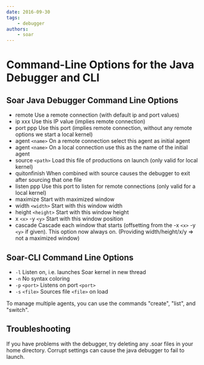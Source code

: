 ```yaml
---
date: 2016-09-30
tags:
    - debugger
authors:
    - soar
---
```


<!-- old URL: https://soar.eecs.umich.edu/articles/articles/documentation/224-command-line-options-for-the-java-debugger-and-cli -->

# Command-Line Options for the Java Debugger and CLI

## Soar Java Debugger Command Line Options

- remote Use a remote connection (with default ip and port values)
- ip xxx Use this IP value (implies remote connection)
- port ppp Use this port (implies remote connection, without any remote options
    we start a local kernel)
- agent `<name>` On a remote connection select this agent as initial agent
- agent `<name>` On a local connection use this as the name of the initial agent
- source `<path>` Load this file of productions on launch (only valid for local kernel)
- quitonfinish When combined with source causes the debugger to exit after sourcing that one file
- listen ppp Use this port to listen for remote connections (only valid for a local kernel)
- maximize Start with maximized window
- width `<width>` Start with this window width
- height `<height>` Start with this window height
- x `<x>` -y `<y>` Start with this window position
- cascade Cascade each window that starts (offsetting from the -x `<x>` -y `<y>`
    if given). This option now always on. (Providing width/height/x/y => not a
    maximized window)

## Soar-CLI Command Line Options

- `-l` Listen on, i.e. launches Soar kernel in new thread
- `-n` No syntax coloring
- `-p` `<port>` Listens on port `<port>`
- `-s` `<file>` Sources file `<file>` on load

To manage multiple agents, you can use the commands "create", "list", and "switch".

## Troubleshooting

If you have problems with the debugger, try deleting any .soar files in your
home directory. Corrupt settings can cause the java debugger to fail to launch.
